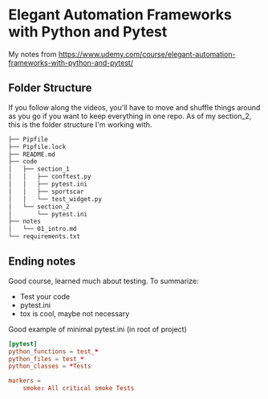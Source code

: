 # Elegant Automation Frameworks with Python and Pytest

My notes from <https://www.udemy.com/course/elegant-automation-frameworks-with-python-and-pytest/>

## Folder Structure

If you follow along the videos, you'll have to move and shuffle things around as you go if you want to keep everything in one repo. As of my section_2, this is the folder structure I'm working with.

```bash
├── Pipfile
├── Pipfile.lock
├── README.md
├── code
│   ├── section_1
│   │   ├── conftest.py
│   │   ├── pytest.ini
│   │   ├── sportscar
│   │   └── test_widget.py
│   └── section_2
│       └── pytest.ini
├── notes
│   └── 01_intro.md
└── requirements.txt
```


## Ending notes

Good course, learned much about testing. To summarize:

- Test your code
- pytest.ini
- tox is cool, maybe not necessary 


Good example of minimal pytest.ini (in root of project)

```conf
[pytest]
python_functions = test_*
python_files = test_*
python_classes = *Tests

markers = 
    smoke: All critical smoke Tests
```